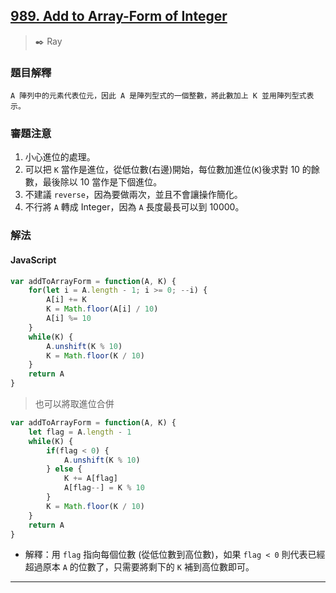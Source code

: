 
## [989. Add to Array-Form of Integer](https://leetcode.com/problems/add-to-array-form-of-integer/)
> :black_nib: Ray
### 題目解釋
    A 陣列中的元素代表位元，因此 A 是陣列型式的一個整數，將此數加上 K 並用陣列型式表示。
### 審題注意
1. 小心進位的處理。
2. 可以把 `K` 當作是進位，從低位數(右邊)開始，每位數加進位(`K`)後求對 10 的餘數，最後除以 10 當作是下個進位。
3. 不建議 `reverse`，因為要做兩次，並且不會讓操作簡化。
4. 不行將 `A` 轉成 Integer，因為 `A` 長度最長可以到 10000。
### 解法
#### JavaScript
```js
var addToArrayForm = function(A, K) {
    for(let i = A.length - 1; i >= 0; --i) {
        A[i] += K
        K = Math.floor(A[i] / 10)
        A[i] %= 10
    }
    while(K) {
        A.unshift(K % 10)
        K = Math.floor(K / 10)
    }
    return A
}
```
> 也可以將取進位合併
```js
var addToArrayForm = function(A, K) {
    let flag = A.length - 1
    while(K) {
        if(flag < 0) {
            A.unshift(K % 10)
        } else {
            K += A[flag]
            A[flag--] = K % 10
        }
        K = Math.floor(K / 10)
    }
    return A
}
```
- 解釋：用 `flag` 指向每個位數 (從低位數到高位數)，如果 `flag < 0` 則代表已經超過原本 `A` 的位數了，只需要將剩下的 `K` 補到高位數即可。
---
